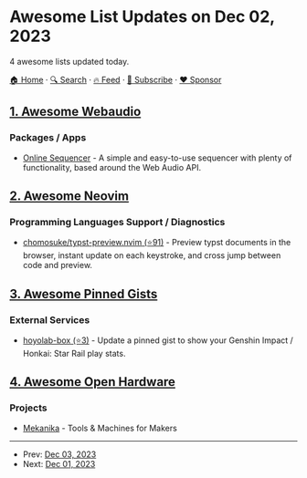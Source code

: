 # Awesome List Updates on Dec 02, 2023

4 awesome lists updated today.

[🏠 Home](/README.md) · [🔍 Search](https://www.trackawesomelist.com/search/) · [🔥 Feed](https://www.trackawesomelist.com/rss.xml) · [📮 Subscribe](https://trackawesomelist.us17.list-manage.com/subscribe?u=d2f0117aa829c83a63ec63c2f&id=36a103854c) · [❤️  Sponsor](https://github.com/sponsors/theowenyoung)



## [1. Awesome Webaudio](/content/notthetup/awesome-webaudio/README.md)

### Packages / Apps

*   [Online Sequencer](https://onlinesequencer.net) - A simple and easy-to-use sequencer with plenty of functionality, based around the Web Audio API.

## [2. Awesome Neovim](/content/rockerBOO/awesome-neovim/README.md)

### Programming Languages Support / Diagnostics

*   [chomosuke/typst-preview.nvim (⭐91)](https://github.com/chomosuke/typst-preview.nvim) - Preview typst documents in the browser, instant update on each keystroke, and cross jump between code and preview.

## [3. Awesome Pinned Gists](/content/matchai/awesome-pinned-gists/README.md)

### External Services

*   [hoyolab-box (⭐3)](https://github.com/yangchang-n/HoYoLab-box) - Update a pinned gist to show your Genshin Impact / Honkai: Star Rail play stats.

## [4. Awesome Open Hardware](/content/delftopenhardware/awesome-open-hardware/README.md)

### Projects

*   [Mekanika](https://www.mekanika.io/) - Tools & Machines for Makers

---

- Prev: [Dec 03, 2023](/content/2023/12/03/README.md)
- Next: [Dec 01, 2023](/content/2023/12/01/README.md)